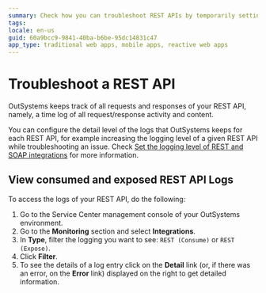```yaml
---
summary: Check how you can troubleshoot REST APIs by temporarily setting higher logging levels.
tags: 
locale: en-us
guid: 60a9bcc9-9841-40ba-b6be-95dc14831c47
app_type: traditional web apps, mobile apps, reactive web apps
---
```


# Troubleshoot a REST API

OutSystems keeps track of all requests and responses of your REST API, namely, a time log of all request/response activity and content.

You can configure the detail level of the logs that OutSystems keeps for each REST API, for example increasing the logging level of a given REST API while troubleshooting an issue. Check [Set the logging level of REST and SOAP integrations](../log-levels-set.md) for more information.

## View consumed and exposed REST API Logs

To access the logs of your REST API, do the following:

1. Go to the Service Center management console of your OutSystems environment.
1. Go to the **Monitoring** section and select **Integrations**.
1. In **Type**, filter the logging you want to see: `REST (Consume)` or `REST (Expose)`.
1. Click **Filter**.
1. To see the details of a log entry click on the **Detail** link (or, if there was an error, on the **Error** link) displayed on the right to get detailed information.
